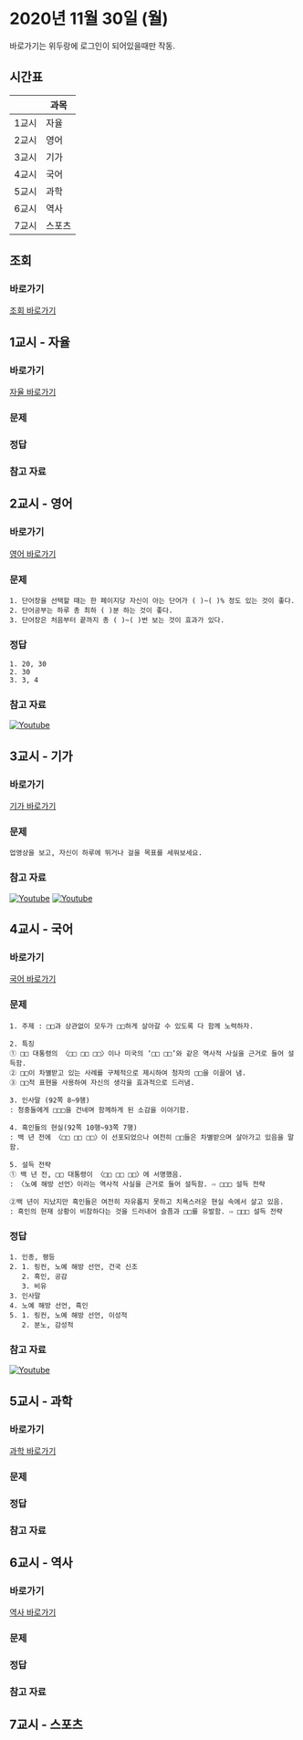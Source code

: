 # 2020년 11월 30일 (월)

바로가기는 위두랑에 로그인이 되어있을때만 작동.

## 시간표
|    |과목|
|----|---|
|1교시|자율|
|2교시|영어|
|3교시|기가|
|4교시|국어|
|5교시|과학|
|6교시|역사|
|7교시|스포츠|

## 조회
### 바로가기
[조회 바로가기](https://rang.edunet.net/class/G000364114/classNotifyView.do?pageNo=1&notifySequence=302206)

## 1교시 - 자율
### 바로가기
[자율 바로가기](https://rang.edunet.net/class/G000364114/hmwkppList.do?hmwkSeq=717369&hmwkTypeCd=ALL)
### 문제
### 정답
### 참고 자료

## 2교시 - 영어
### 바로가기
[영어 바로가기](https://rang.edunet.net/class/G000325221/hmwkppList.do?hmwkSeq=717851&hmwkTypeCd=ALL)
### 문제
```
1. 단어장을 선택할 때는 한 페이지당 자신이 아는 단어가 ( )~( )% 정도 있는 것이 좋다.
2. 단어공부는 하루 총 최하 ( )분 하는 것이 좋다.
3. 단어장은 처음부터 끝까지 총 ( )~( )번 보는 것이 효과가 있다.
```
### 정답
```
1. 20, 30
2. 30
3. 3, 4
```
### 참고 자료
[![Youtube](http://img.youtube.com/vi/KjiUvGWIj4o/0.jpg)](https://www.youtube.com/embed/KjiUvGWIj4o "Youtube")

## 3교시 - 기가
### 바로가기
[기가 바로가기](https://rang.edunet.net/class/G000367106/hmwkppList.do?hmwkSeq=717976&hmwkTypeCd=ALL)
### 문제
```
업영상을 보고, 자신이 하루에 뛰거나 걸을 목표를 세워보세요.
```
### 참고 자료
[![Youtube](http://img.youtube.com/vi/nE5dGGrAoPI/0.jpg)](https://www.youtube.com/embed/nE5dGGrAoPI "Youtube")
[![Youtube](http://img.youtube.com/vi/Av8hkx6kXgI/0.jpg)](https://www.youtube.com/embed/Av8hkx6kXgI "Youtube")

## 4교시 - 국어
### 바로가기
[국어 바로가기](https://rang.edunet.net/class/G000323851/hmwkppList.do?hmwkSeq=718072&hmwkTypeCd=ALL)
### 문제
```
1. 주제 : □□과 상관없이 모두가 □□하게 살아갈 수 있도록 다 함께 노력하자.

2. 특징
① □□ 대통령의 〈□□ □□ □□〉이나 미국의 ‘□□ □□’와 같은 역사적 사실을 근거로 들어 설득함.
② □□이 차별받고 있는 사례를 구체적으로 제시하여 청자의 □□을 이끌어 냄.
③ □□적 표현을 사용하여 자신의 생각을 효과적으로 드러냄.

3. 인사말 (92쪽 8~9행)
: 청중들에게 □□□을 건네며 함께하게 된 소감을 이야기함. 

4. 흑인들의 현실(92쪽 10행~93쪽 7행)
: 백 년 전에 〈□□ □□ □□〉이 선포되었으나 여전히 □□들은 차별받으며 살아가고 있음을 말함.

5. 설득 전략
① 백 년 전, □□ 대통령이 〈□□ □□ □□〉에 서명했음.
: 〈노예 해방 선언〉이라는 역사적 사실을 근거로 들어 설득함. ⇨ □□□ 설득 전략

②백 년이 지났지만 흑인들은 여전히 자유롭지 못하고 치욕스러운 현실 속에서 살고 있음.
: 흑인의 현재 상황이 비참하다는 것을 드러내어 슬픔과 □□를 유발함. ⇨ □□□ 설득 전략
```
### 정답
```
1. 인종, 평등
2. 1. 링컨, 노예 해방 선언, 건국 신조
   2. 흑인, 공감
   3. 비유
3. 인사말
4. 노예 해방 선언, 흑인
5. 1. 링컨, 노예 해방 선언, 이성적
   2. 분노, 감성적
```
### 참고 자료
[![Youtube](http://img.youtube.com/vi/VIKNt20Llj4/0.jpg)](https://www.youtube.com/embed/VIKNt20Llj4 "Youtube")

## 5교시 - 과학
### 바로가기
[과학 바로가기](https://rang.edunet.net/class/G000325054/hmwkppList.do?hmwkSeq=NO_EXIST&hmwkTypeCd=ALL)
### 문제
### 정답
### 참고 자료

## 6교시 - 역사
### 바로가기
[역사 바로가기](https://rang.edunet.net/class/G000325407/hmwkppList.do?hmwkSeq=NO_EXIST&hmwkTypeCd=ALL)
### 문제
### 정답
### 참고 자료

## 7교시 - 스포츠
